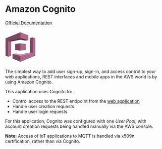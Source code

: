 # Amazon Cognito

[Official Documentation](https://aws.amazon.com/cognito/)

<img src="../images/cognito.png">

The simplest way to add user sign-up, sign-in, and access control to your web applications, REST interfaces and mobile apps in the AWS world is 
by using Amazon Cognito.

This application uses Cognito to:

* Control access to the REST endpoint from the [web application](../s3/README.md)
* Handle user creation requests
* Handle user login requests

For this application, Cognito was configured with one *User Pool*, with account creation requests being handled manually via the AWS console.

**Note:** Access of IoT applications to MQTT is handled via x509n certification, rather than via Cognito.






